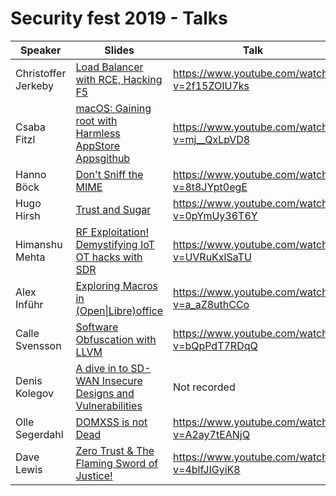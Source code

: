 # Security fest 2019 - Talks

| Speaker | Slides | Talk |
|---------|--------|------|
| Christoffer Jerkeby | [Load Balancer with RCE, Hacking F5](Command_Injection_iRule_nomedia.pdf) | https://www.youtube.com/watch?v=2f15ZOIU7ks |
| Csaba Fitzl | [macOS: Gaining root with Harmless AppStore Apps](Getting_root_with_benign_AppStore_apps_vSecurityFest.pdf)[github](https://theevilbit.github.io/posts/getting_root_with_benign_appstore_apps/) | https://www.youtube.com/watch?v=mj__QxLpVD8 |
| Hanno Böck | [Don't Sniff the MIME](Dont_Sniff_the_MIME_-_File_Upload_XSS_vulnerabilities.pdf) | https://www.youtube.com/watch?v=8t8JYpt0egE |
| Hugo Hirsh | [Trust and Sugar](Trust_and_Sugar.pdf) | https://www.youtube.com/watch?v=0pYmUy36T6Y |
| Himanshu Mehta | [RF Exploitation! Demystifying IoT OT hacks with SDR](HimanshuMehta.pdf) | https://www.youtube.com/watch?v=UVRuKxlSaTU |
| Alex Inführ | [Exploring Macros in (Open\|Libre)office](Alex_Infuhr_Libreoffice.pdf) | https://www.youtube.com/watch?v=a_aZ8uthCCo| 
| Calle Svensson | [Software Obfuscation with LLVM](LLVM_Svensson.pdf) | https://www.youtube.com/watch?v=bQpPdT7RDqQ |
| Denis Kolegov | [A dive in to SD-WAN Insecure Designs and Vulnerabilities](Kolegov.pdf) | Not recorded |
| Olle Segerdahl | [DOMXSS is not Dead](olle_domxss.pdf) | https://www.youtube.com/watch?v=A2ay7tEANjQ |
| Dave Lewis | [Zero Trust & The Flaming Sword of Justice!](FlamingSword.pdf) | https://www.youtube.com/watch?v=4blfJIGyiK8 |
